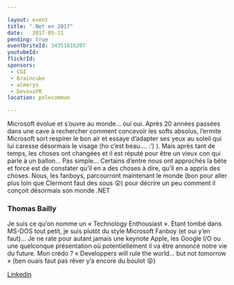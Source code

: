 ```yaml
---

layout: event
title: ".Net en 2017"
date:   2017-05-11
pending: true
eventbriteId: 34351816207
youtubeId:
flickrId: 
sponsors:
 - CGI
 - Braincube
 - almerys
 - DevoxxFR
location: polecommun

---
```


Microsoft évolue et s’ouvre au monde… oui oui. Après 20 années passées dans une cave à rechercher comment concevoir les softs absolus, l’ermite Microsoft sort respirer le bon air et essaye d’adapter ses yeux au soleil qui lui caresse désormais le visage (ho c’est beau…. :’) ). Mais après tant de temps, les choses ont changées et il est réputé pour être un vieux con qui parle à un ballon… Pas simple… Certains d’entre nous ont approchés la bête et force est de constater qu’il en a des choses à dire, qu’il en a appris des choses. Nous, les fanboys, parcourront maintenant le monde (bon pour aller plus loin que Clermont faut des sous 😲) pour décrire un peu comment il conçoit désormais son monde .NET

### Thomas Bailly

Je suis ce qu’on nomme un « Technology Enthousiast ». Etant tombé dans MS-DOS tout petit, je suis plutôt du style Microsoft Fanboy (et oui y’en faut)… Je ne rate pour autant jamais une keynote Apple, les Google I/O ou une quelconque présentation où potentiellement il va être annoncé notre vie du future. Mon crédo ? « Developpers will rule the world… but not tomorrow » (ben ouais faut pas rêver y’a encore du boulot 😝)

[Linkedin](https://www.linkedin.com/in/thomas-bailly-b828a338/)

